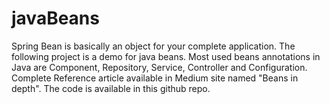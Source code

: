 # javaBeans

Spring Bean is basically an object for your complete application. The following project is a demo for java beans. Most used beans annotations in Java are Component,
Repository, Service, Controller and Configuration. Complete Reference article available in Medium site named "Beans in depth". The code is available in this github repo.
